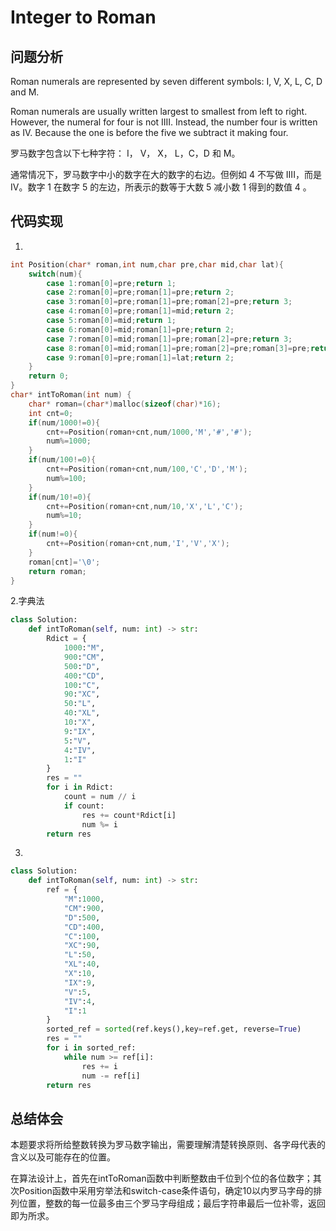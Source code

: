 #  Integer to Roman

## 问题分析
Roman numerals are represented by seven different symbols: I, V, X, L, C, D and M.

Roman numerals are usually written largest to smallest from left to right. However, the numeral for four is not IIII. Instead, the number four is written as IV. Because the one is before the five we subtract it making four.

罗马数字包含以下七种字符： I， V， X， L，C，D 和 M。

通常情况下，罗马数字中小的数字在大的数字的右边。但例如 4 不写做 IIII，而是 IV。数字 1 在数字 5 的左边，所表示的数等于大数 5 减小数 1 得到的数值 4 。


## 代码实现
1.
``` C
int Position(char* roman,int num,char pre,char mid,char lat){
    switch(num){
        case 1:roman[0]=pre;return 1;
        case 2:roman[0]=pre;roman[1]=pre;return 2;
        case 3:roman[0]=pre;roman[1]=pre;roman[2]=pre;return 3;
        case 4:roman[0]=pre;roman[1]=mid;return 2;
        case 5:roman[0]=mid;return 1;
        case 6:roman[0]=mid;roman[1]=pre;return 2;
        case 7:roman[0]=mid;roman[1]=pre;roman[2]=pre;return 3;
        case 8:roman[0]=mid;roman[1]=pre;roman[2]=pre;roman[3]=pre;return 4;
        case 9:roman[0]=pre;roman[1]=lat;return 2;
    }
    return 0;
}
char* intToRoman(int num) {
    char* roman=(char*)malloc(sizeof(char)*16);
    int cnt=0;
    if(num/1000!=0){
        cnt+=Position(roman+cnt,num/1000,'M','#','#');
        num%=1000;
    }
    if(num/100!=0){
        cnt+=Position(roman+cnt,num/100,'C','D','M');
        num%=100;
    }
    if(num/10!=0){
        cnt+=Position(roman+cnt,num/10,'X','L','C');
        num%=10;
    }
    if(num!=0){
        cnt+=Position(roman+cnt,num,'I','V','X');
    }
    roman[cnt]='\0';
    return roman;
}
```

2.字典法
```python
class Solution:
    def intToRoman(self, num: int) -> str:
        Rdict = {
            1000:"M",
            900:"CM",
            500:"D",
            400:"CD",
            100:"C",
            90:"XC",
            50:"L",
            40:"XL",
            10:"X",
            9:"IX",
            5:"V",
            4:"IV",
            1:"I"
        }
        res = ""
        for i in Rdict:
            count = num // i
            if count:
                res += count*Rdict[i]
                num %= i
        return res
```

3.
```python
class Solution:
    def intToRoman(self, num: int) -> str:
        ref = {
            "M":1000,
            "CM":900,
            "D":500,
            "CD":400,
            "C":100,
            "XC":90,
            "L":50,
            "XL":40,
            "X":10,
            "IX":9,
            "V":5,
            "IV":4,
            "I":1
        }
        sorted_ref = sorted(ref.keys(),key=ref.get, reverse=True)
        res = ""
        for i in sorted_ref:
            while num >= ref[i]:
                res += i
                num -= ref[i]
        return res
```

## 总结体会

本题要求将所给整数转换为罗马数字输出，需要理解清楚转换原则、各字母代表的含义以及可能存在的位置。

在算法设计上，首先在intToRoman函数中判断整数由千位到个位的各位数字；其次Position函数中采用穷举法和switch-case条件语句，确定10以内罗马字母的排列位置，整数的每一位最多由三个罗马字母组成；最后字符串最后一位补零，返回即为所求。



